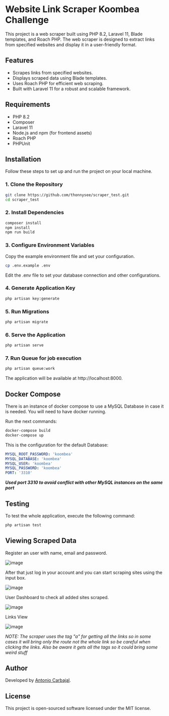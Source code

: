 # Website Link Scraper Koombea Challenge

This project is a web scraper built using PHP 8.2, Laravel 11, Blade templates, and Roach PHP. The web scraper is designed to extract links from specified websites and display it in a user-friendly format.

## Features

- Scrapes links from specified websites.
- Displays scraped data using Blade templates.
- Uses Roach PHP for efficient web scraping.
- Built with Laravel 11 for a robust and scalable framework.

## Requirements

- PHP 8.2
- Composer
- Laravel 11
- Node.js and npm (for frontend assets)
- Roach PHP
- PHPUnit

## Installation

Follow these steps to set up and run the project on your local machine.

### 1. Clone the Repository

```bash
git clone https://github.com/thonnysee/scraper_test.git
cd scraper_test
```
### 2. Install Dependencies

```bash
composer install
npm install
npm run build
```

### 3. Configure Environment Variables
Copy the example environment file and set your configuration.

```bash
cp .env.example .env
```

Edit the .env file to set your database connection and other configurations.

### 4. Generate Application Key
```bash
php artisan key:generate
```

### 5. Run Migrations
```bash
php artisan migrate
```

### 6. Serve the Application
```bash
php artisan serve
```
### 7. Run Queue for job execution
```bash
php artisan queue:work
```

The application will be available at http://localhost:8000.

## Docker Compose

There is an instance of docker compose to use a MySQL Database in case it is needed. You will need to have docker running. 

Run the next commands:

```bash
docker-compose build
docker-compose up
```
This is the configuration for the default Database:

``` yaml
MYSQL_ROOT_PASSWORD: 'koombea'
MYSQL_DATABASE: 'koombea'
MYSQL_USER: 'koombea'
MYSQL_PASSWORD: 'koombea'
PORT: '3310'
```
<em><strong> Used port 3310 to avoid conflict with other MySQL instances on the same port</strong> </em>

## Testing
To test the whole application, execute the following command:

```bash
php artisan test
```

## Viewing Scraped Data
Register an user with name, email and password. 

![image](https://github.com/thonnysee/scraper_test/assets/44601648/73a69776-d07a-418f-8f9e-4afb9d66871b)

After that just log in your account and you can start scraping sites using the input box.

![image](https://github.com/thonnysee/scraper_test/assets/44601648/03963ce3-0fb9-494b-a0e5-bbc7d8f907b6)

User Dashboard to check all added sites scraped.

![image](https://github.com/thonnysee/scraper_test/assets/44601648/cf8ab0bd-17f2-41d4-8bf4-11eb5317bf67)

Links View

![image](https://github.com/thonnysee/scraper_test/assets/44601648/1f5a5673-9fb7-4fe9-8ca8-397ac6d33ad1)



<em>NOTE: The scraper uses the tag "a" for getting all the links so in some cases it will bring only the route not the whole link so be careful when clicking the links. Also be aware it gets all the tags so it could bring some weird stuff </em>

## Author

Developed by [Antonio Carbajal](https://github.com/thonnysee).


## License
This project is open-sourced software licensed under the MIT license.
